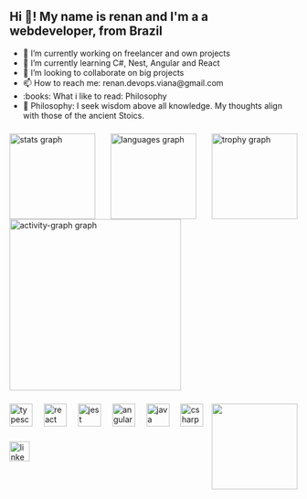 <h2 align="left">Hi 👋! My name is renan and I'm a a webdeveloper, from Brazil</h2>
<ul>
    <li>
        🔭 I’m currently working on freelancer and own projects
    </li>
    <li>
        🌱 I’m currently learning C#, Nest, Angular and React
    </li>
    <li>
        👯 I’m looking to collaborate on big projects
    </li>
    <li>
        📫 How to reach me: renan.devops.viana@gmail.com
    </li>
    <li>
        :books: What i like to read: Philosophy
    </li>
    <li>
        🧠 Philosophy: I seek wisdom above all knowledge. My thoughts align with those of the ancient Stoics.
    </li>
</ul>

###

<div style="display: flex; justify-content: space-between; flex-wrap: wrap;">
  <img src="https://github-readme-stats.vercel.app/api?username=magreliuss&hide_title=false&hide_rank=false&show_icons=true&include_all_commits=true&count_private=true&disable_animations=false&theme=dracula&locale=en&hide_border=false&order=1" height="150" alt="stats graph"  />
  <img src="https://github-readme-stats.vercel.app/api/top-langs?username=magreliuss&locale=en&hide_title=false&layout=compact&card_width=320&langs_count=5&theme=dracula&hide_border=false&order=2" height="150" alt="languages graph"  />
  <img src="https://github-profile-trophy.vercel.app?username=magreliuss&theme=dracula&column=-1&row=1&margin-w=8&margin-h=8&no-bg=true&no-frame=true&order=4" height="150" alt="trophy graph"  />
  <img src="https://github-readme-activity-graph.vercel.app/graph?username=magreliuss&radius=16&theme=react&area=true&order=5" height="300" alt="activity-graph graph"  />
</div>

###

###

<img align="right" height="150" src="https://media.giphy.com/media/OnnUZxcHsbBN6/giphy.gif?cid=ecf05e470lr1e5i1ohobxu2aedd5keaz38zyhnkb5pttn8n8&ep=v1_gifs_search&rid=giphy.gif&ct=g"  />

###

<div align="left">
  <img src="https://cdn.jsdelivr.net/gh/devicons/devicon/icons/typescript/typescript-original.svg" height="40" alt="typescript logo"  />
  <img width="12" />
  <img src="https://cdn.jsdelivr.net/gh/devicons/devicon/icons/react/react-original.svg" height="40" alt="react logo"  />
  <img width="12" />
  <img src="https://cdn.jsdelivr.net/gh/devicons/devicon/icons/jest/jest-plain.svg" height="40" alt="jest logo"  />
  <img width="12" />
  <img src="https://cdn.jsdelivr.net/gh/devicons/devicon/icons/angularjs/angularjs-original.svg" height="40" alt="angularjs logo"  />
  <img width="12" />
  <img src="https://cdn.jsdelivr.net/gh/devicons/devicon/icons/java/java-original.svg" height="40" alt="java logo"  />
  <img width="12" />
  <img src="https://cdn.jsdelivr.net/gh/devicons/devicon/icons/csharp/csharp-original.svg" height="40" alt="csharp logo"  />
</div>

###

<div align="left">
  <a href="https://www.linkedin.com/in/renan-viana-3879bb207/">
    <img src="https://img.shields.io/static/v1?message=LinkedIn&logo=linkedin&label=&color=0077B5&logoColor=white&labelColor=&style=for-the-badge" height="35" alt="linkedin logo"  />
  </a>
</div>

###

<br clear="both">
